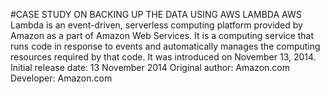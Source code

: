 #CASE STUDY ON BACKING UP THE DATA USING AWS LAMBDA
AWS Lambda is an event-driven, serverless computing platform provided by Amazon as a part of Amazon Web Services. 
It is a computing service that runs code in response to events and automatically manages the computing resources required by that code.
It was introduced on November 13, 2014.
Initial release date: 13 November 2014
Original author: Amazon.com
Developer: Amazon.com
